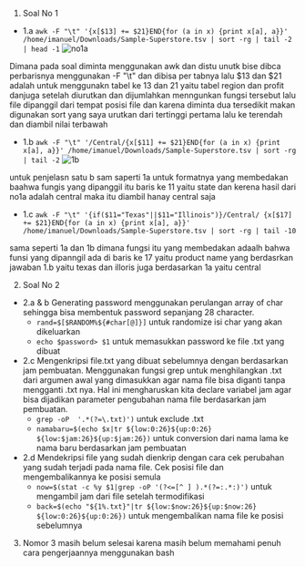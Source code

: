 1. Soal No 1 
- 1.a ```awk -F "\t" '{x[$13] += $21}END{for (a in x) {print x[a], a}}' /home/imanuel/Downloads/Sample-Superstore.tsv | sort -rg | tail -2 | head -1```
![no1a](https://user-images.githubusercontent.com/61314890/75606535-4f8dde00-5b20-11ea-85db-54ffc46b9cf9.png)

Dimana pada soal diminta menggunakan awk dan distu unutk bise dibca perbarisnya menggunakan -F "\t"
dan dibisa per tabnya lalu $13 dan $21 adalah untuk menggunakn tabel ke 13 dan 21 yaitu tabel region dan profit danjuga setelah diurutkan dan dijumlahkan menngunkan fungsi tersebut lalu file dipanggil dari tempat posisi file dan karena diminta dua tersedikit makan digunakan sort yang saya urutkan dari tertinggi pertama lalu ke terendah dan diambil nilai terbawah

- 1.b ```awk -F "\t" '/Central/{x[$11] += $21}END{for (a in x) {print x[a], a}}' /home/imanuel/Downloads/Sample-Superstore.tsv | sort -rg | tail -2```
![1b](https://user-images.githubusercontent.com/61314890/75606544-6af8e900-5b20-11ea-9594-f6b5e81813ed.png)

untuk penjelasn satu b sam saperti 1a untuk formatnya yang membedakan baahwa fungis yang dipanggil itu baris ke 11 yaitu state dan kerena hasil dari no1a adalah central maka itu diambil hanay central saja

- 1.c ```awk -F "\t" '{if($11="Texas"||$11="Illinois")}/Central/ {x[$17] += $21}END{for (a in x) {print x[a], a}}' /home/imanuel/Downloads/Sample-Superstore.tsv | sort -rg | tail -10```

sama seperti 1a dan 1b dimana fungsi itu yang membedakan adaalh bahwa funsi yang dipanngil ada di baris ke 17 yaitu product name yang berdasrkan jawaban 1.b yaitu texas dan illoris juga berdasarkan 1a yaitu central

2. Soal No 2
- 2.a & b 
Generating password menggunakan perulangan array of char sehingga bisa membentuk password sepanjang 28 character.
  - ```rand=$[$RANDOM%${#char[@]}]``` untuk randomize isi char yang akan dikeluarkan
  - ```echo $password> $1``` untuk memasukkan password ke file .txt yang dibuat
- 2.c 
Mengenkripsi file.txt yang dibuat sebelumnya dengan berdasarkan jam pembuatan. Menggunakan fungsi grep untuk menghilangkan .txt dari argumen awal yang dimasukkan agar nama file bisa diganti tanpa mengganti .txt nya. Hal ini mengharuskan kita declare variabel jam agar bisa dijadikan parameter pengubahan nama file berdasarkan jam pembuatan.
  - ```grep -oP  '.*(?=\.txt)')``` untuk exclude .txt 
  - ```namabaru=$(echo $x|tr ${low:0:26}${up:0:26} ${low:$jam:26}${up:$jam:26})``` untuk conversion dari nama lama ke nama baru berdasarkan jam pembuatan
- 2.d 
Mendekripsi file yang sudah dienkrip dengan cara cek perubahan yang sudah terjadi pada nama file. Cek posisi file dan mengembalikannya ke posisi semula
  - ```now=$(stat -c %y $1|grep -oP '(?<=[^ ] ).*(?=:.*:)')``` untuk mengambil jam dari file setelah termodifikasi
  - ```back=$(echo "${1%.txt}"|tr ${low:$now:26}${up:$now:26} ${low:0:26}${up:0:26})``` untuk mengembalikan nama file ke posisi sebelumnya

3. Nomor 3 masih belum selesai karena masih belum memahami penuh cara pengerjaannya menggunakan bash
